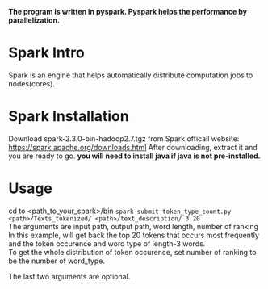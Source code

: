 **The program is written in pyspark. Pyspark helps the performance by parallelization.**

# Spark Intro
Spark is an engine that helps automatically distribute computation jobs to nodes(cores).

# Spark Installation
Download spark-2.3.0-bin-hadoop2.7.tgz from Spark officail website: https://spark.apache.org/downloads.html
After downloading, extract it and you are ready to go.
**you will need to install java if java is not pre-installed.**

# Usage
cd to <path_to_your_spark>/bin
`spark-submit token_type_count.py <path>/Texts_tokenized/ <path>/text_description/ 3 20`   
The arguments are input path, output path, word length, number of ranking  
In this example, will get back the top 20 tokens that occurs most frequently  
and the token occurence and word type of length-3 words.  
To get the whole distribution of token occurence, set number of ranking to be the number of word_type.  

The last two arguments are optional.
